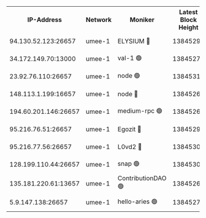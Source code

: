 


<table><tr><th>IP-Address</th><th>Network</th><th>Moniker</th><th>Latest Block Height</th><th>Earliest Block Height</th><th>Catching Up</th><th>Tx Index</th><th>Voting Power</th><th>Scan Time</th></tr><tr><td>94.130.52.123:26657</td><td>umee-1</td><td>ELYSIUM 🔴</td><td>13845298</td><td>3216011</td><td>False</td><td>off</td><td>26825574</td><td>2024-09-20T02:43:11.531802752UTC</td></tr><tr><td>34.172.149.70:13000</td><td>umee-1</td><td>val-1 🟢</td><td>13845276</td><td>12632001</td><td>False</td><td>off</td><td>0</td><td>2024-09-20T02:41:17.494175937UTC</td></tr><tr><td>23.92.76.110:26657</td><td>umee-1</td><td>node 🟢</td><td>13845314</td><td>13547301</td><td>False</td><td>on</td><td>0</td><td>2024-09-20T02:44:47.592288433UTC</td></tr><tr><td>148.113.1.199:16657</td><td>umee-1</td><td>node 🔴</td><td>13845263</td><td>13570001</td><td>False</td><td>off</td><td>1636217</td><td>2024-09-20T02:40:00.059395973UTC</td></tr><tr><td>194.60.201.146:26657</td><td>umee-1</td><td>medium-rpc 🟢</td><td>13845265</td><td>13679252</td><td>False</td><td>on</td><td>0</td><td>2024-09-20T02:40:13.351536399UTC</td></tr><tr><td>95.216.76.51:26657</td><td>umee-1</td><td>Egozit 🔴</td><td>13845298</td><td>13745298</td><td>False</td><td>off</td><td>38584284</td><td>2024-09-20T02:43:11.152236354UTC</td></tr><tr><td>95.216.77.56:26657</td><td>umee-1</td><td>L0vd2 🔴</td><td>13845305</td><td>13745305</td><td>False</td><td>off</td><td>38359888</td><td>2024-09-20T02:43:56.187870453UTC</td></tr><tr><td>128.199.110.44:26657</td><td>umee-1</td><td>snap 🟢</td><td>13845303</td><td>13843478</td><td>False</td><td>off</td><td>0</td><td>2024-09-20T02:43:42.417686540UTC</td></tr><tr><td>135.181.220.61:13657</td><td>umee-1</td><td>ContributionDAO 🟢</td><td>13845261</td><td>13844144</td><td>False</td><td>off</td><td>0</td><td>2024-09-20T02:39:52.861060699UTC</td></tr><tr><td>5.9.147.138:26657</td><td>umee-1</td><td>hello-aries 🟢</td><td>13845275</td><td>13844461</td><td>False</td><td>off</td><td>0</td><td>2024-09-20T02:41:11.955771935UTC</td></tr></table>